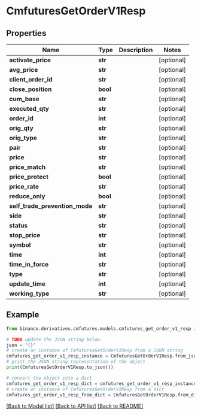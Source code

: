 # CmfuturesGetOrderV1Resp


## Properties

Name | Type | Description | Notes
------------ | ------------- | ------------- | -------------
**activate_price** | **str** |  | [optional] 
**avg_price** | **str** |  | [optional] 
**client_order_id** | **str** |  | [optional] 
**close_position** | **bool** |  | [optional] 
**cum_base** | **str** |  | [optional] 
**executed_qty** | **str** |  | [optional] 
**order_id** | **int** |  | [optional] 
**orig_qty** | **str** |  | [optional] 
**orig_type** | **str** |  | [optional] 
**pair** | **str** |  | [optional] 
**price** | **str** |  | [optional] 
**price_match** | **str** |  | [optional] 
**price_protect** | **bool** |  | [optional] 
**price_rate** | **str** |  | [optional] 
**reduce_only** | **bool** |  | [optional] 
**self_trade_prevention_mode** | **str** |  | [optional] 
**side** | **str** |  | [optional] 
**status** | **str** |  | [optional] 
**stop_price** | **str** |  | [optional] 
**symbol** | **str** |  | [optional] 
**time** | **int** |  | [optional] 
**time_in_force** | **str** |  | [optional] 
**type** | **str** |  | [optional] 
**update_time** | **int** |  | [optional] 
**working_type** | **str** |  | [optional] 

## Example

```python
from binance.derivatives.cmfutures.models.cmfutures_get_order_v1_resp import CmfuturesGetOrderV1Resp

# TODO update the JSON string below
json = "{}"
# create an instance of CmfuturesGetOrderV1Resp from a JSON string
cmfutures_get_order_v1_resp_instance = CmfuturesGetOrderV1Resp.from_json(json)
# print the JSON string representation of the object
print(CmfuturesGetOrderV1Resp.to_json())

# convert the object into a dict
cmfutures_get_order_v1_resp_dict = cmfutures_get_order_v1_resp_instance.to_dict()
# create an instance of CmfuturesGetOrderV1Resp from a dict
cmfutures_get_order_v1_resp_from_dict = CmfuturesGetOrderV1Resp.from_dict(cmfutures_get_order_v1_resp_dict)
```
[[Back to Model list]](../README.md#documentation-for-models) [[Back to API list]](../README.md#documentation-for-api-endpoints) [[Back to README]](../README.md)


